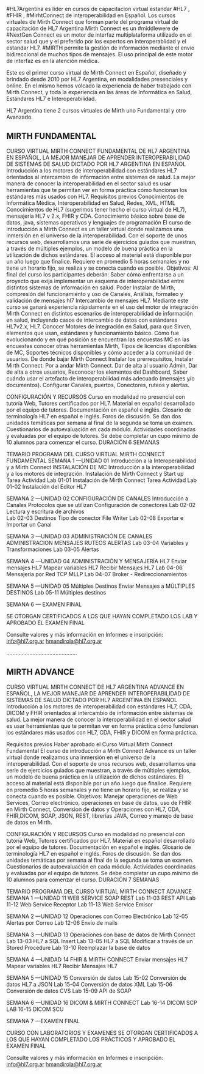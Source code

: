 #HL7Argentina es lider en cursos de capacitacion virtual estandar #HL7 , #FHIR , #MirhtConnect de interoperabilidad en Español.
Los cursos virtuales de Mirth Connect que forman parte del programa virtual de capacitación de HL7 Argentina
Mirth Connect es un #middlewere de #NextGen Connect es un motor de interfaz multiplataforma utilizado en el sector salud que y el preferido por los expertos en interoperablidad y el estandar HL7. #MIRTH permite la gestión de información mediante el envío bidireccional de muchos tipos de mensajes. El uso principal de este motor de interfaz es en la atención médica.

 Este es el primer curso virtual de Mirth Connect en Español, diseñado y brindado desde 2010 por HL7 Argentina, en modalidades presenciales y online. En el mismo hemos volcado la experiencia de haber trabajado con Mirth Connect, y toda la experiencia en las áreas de Informática en Salud, Estándares HL7 e Interoperabilidad.

HL7 Argentina tiene 2 cursos virtuales de Mirth  uno Fundamental y otro Avanzado.

MIRTH FUNDAMENTAL
-----------------
CURSO VIRTUAL MIRTH CONNECT FUNDAMENTAL DE HL7 ARGENTINA EN ESPAÑOL, LA MEJOR MANEJAR DE APRENDER INTEROPERABILIDAD DE SISTEMAS DE SALUD
DICTADO POR HL7 ARGENTINA EN ESPAÑOL
Introducción a los motores de interoperabilidad con estándares HL7 orientados al intercambio de información entre sistemas de salud. 
La mejor manera de conocer la interoperabilidad en el sector salud es usar herramientas que te permitan ver en forma práctica cómo funcionan los estándares más usados con HL7.
Requisitos previos
Conocimientos de Informática Médica, Interoperabilidad en Salud, Redes, XML, HTML
Conocimientos de HL7 (sugerimos tener hecho el curso virtual de HL7), mensajería HL7 v 2.x, FHIR y CDA.
Conocimiento básico sobre base de datos, java, sistemas operativos y lenguajes de programación
El curso de introducción a Mirth Connect es un taller virtual donde realizamos una inmersión en el universo de la interoperabilidad.  Con el soporte de unos recursos web, desarrollamos una serie de ejercicios guiados que muestran, a través de múltiples ejemplos, un modelo de buena práctica en la utilización de dichos estándares. El acceso al material está disponible por un año luego que finalice. Requiere en promedio 5 horas semanales y no tiene un horario fijo, se realiza y se conecta cuando es posible.
Objetivos: Al final del curso los participantes deberán: Saber cómo enfrentarse a un proyecto que exija implementar un esquema de interoperabilidad entre distintos sistemas de información en salud. 
Poder Instalar de Mirth, compresión del funcionamiento y uso de Canales, Análisis, formateo y validación de mensajes hl7 Intercambio de mensajes HL7. Mediante este curso se ganará experiencia rápidamente en el uso del motor de integración Mirth Connect en distintos escenarios de interoperabilidad de información en salud, incluyendo casos de intercambio de datos con estándares HL7v2.x, HL7. 
Conocer Motores de integración en Salud, para que Sirven, elementos que usan, estándares y funcionamiento básico. Cómo fue evolucionando y en qué posición se encuentran las encuestas MC en las encuestas conocer otras herramientas Mirth, Tipos de licencias disponibles de MC, Soportes técnicos disponibles y cómo acceder a la comunidad de usuarios. De donde bajar Mirth Connect Instalar los prerrequisitos, Instalar Mirth Connect. Por a andar Mirth Connect. Dar de alta al usuario Admin, Dar de alta a otros usuarios, Reconocer los elementos del Dashboard, Saber cuándo usar el artefacto de interoperabilidad más adecuado (mensajes y/o documentos). Configurar Canales, puertos, Conectores, ruteos y  alertas.

CONFIGURACIÓN Y RECURSOS
Curso en modalidad no presencial con tutoría Web, Tutores certificados por HL7. Material en español desarrollado por el equipo de tutores. Documentación en español e inglés. Glosario de terminología HL7 en español e inglés. Foros de discusión.
Se dan dos unidades temáticas por semana al final de la segunda se toma un examen.
 Cuestionarios de autoevaluación en cada módulo. Actividades coordinadas y evaluadas por el equipo de tutores.
Se debe completar un cupo mínimo de 10 alumnos para comenzar el curso.
 DURACIÓN 6 SEMANAS


TEMARIO
PROGRAMA DEL CURSO VIRTUAL MIRTH CONNECT FUNDAMENTAL
SEMANA 1 —UNIDAD 01 Introducción a la Interoperabilidad y a Mirth Connect 
INSTALACIÓN DE MC
Introducción a la interoperabilidad y a los motores de integración.
Instalación de Mirth Connect y Start up
Tarea Actividad Lab 01-01 Instalación de Mirth Connect 
Tarea Actividad Lab 01-02 Instalación del Editor HL7  

SEMANA 2 —UNIDAD 02 CONFIGURACIÓN DE CANALES
Introducción a Canales
Protocolos que se utilizan 
Configuración de conectores
Lab 02-02 Lectura y escritura de archivos       
Lab 02-03 Destinos Tipo de conector File Writer
Lab 02-08 Exportar e Importar un Canal 

SEMANA 3 —UNIDAD 03 ADMINISTRACIÓN DE CANALES
ADMINISTRACION MENSAJES
RUTEOS
ALERTAS
Lab 03-04 Variables y Transformaciones
Lab 03-05 Alertas      


SEMANA 4 —UNIDAD 04 ADMINISTRACIÓN Y MENSAJERÍA HL7
Enviar mensajes HL7
Mapear variables HL7
Recibir Mensajes HL7
Lab 04-06 Mensajería por Red TCP MLLP 
Lab 04-07 Broker - Redireccionamientos

SEMANA 5 —UNIDAD 05 Múltiples Destinos
Enviar Mensajes a MÚLTIPLES DESTINOS
Lab 05-11 Múltiples destinos  

SEMANA 6  — EXAMEN FINAL

 SE OTORGAN CERTIFICADOS A LOS QUE HAYAN COMPLETADO LOS LAB Y APROBADO EL EXAMEN FINAL

Consulte valores y más información en  Informes e inscripción: info@hl7.org.ar   hmandirola@hl7.org.ar

..............................................

MIRTH ADVANCE
--------------
CURSO VIRTUAL MIRTH CONNECT DE HL7 ARGENTINA ADVANCE EN ESPAÑOL, LA MEJOR MANEJAR DE APRENDER INTEROPERABILIDAD DE SISTEMAS DE SALUD
DICTADO POR HL7 ARGENTINA EN ESPAÑOL
Introducción a los motores de interoperabilidad con estándares HL7, CDA, DICOM y FHIR orientados al intercambio de información entre sistemas de salud. 
La mejor manera de conocer la interoperabilidad en el sector salud es usar herramientas que te permitan ver en forma práctica cómo funcionan los estándares más usados con HL7, CDA, FHIR y DICOM en forma práctica.

Requisitos previos
Haber aprobado el Curso Virtual Mirth Connect Fundamental 
El curso de introducción a Mirth Connect Advance  es un taller virtual donde realizamos una inmersión en el universo de la interoperabilidad. 
Con el soporte de unos recursos web, desarrollamos una serie de ejercicios guiados que muestran, a través de múltiples ejemplos, un modelo de buena práctica en la utilización de dichos estándares. El acceso al material está disponible por un año luego que finalice. Requiere en promedio 5 horas semanales y no tiene un horario fijo, se realiza y se conecta cuando es posible.
Objetivos: Manejar operaciones de Web Services, Correo electrónico, operaciones en base de datos, uso de FHIR en Mirth Connect, Conversion de datos y Operaciones con HL7, CDA, FHIR,DICOM, SOAP, JSON, REST, librerías JAVA, Correo y manejo de base de datos en Mirth.

CONFIGURACIÓN Y RECURSOS
Curso en modalidad no presencial con tutoría Web, Tutores certificados por HL7. Material en español desarrollado por el equipo de tutores. Documentación en español e inglés. Glosario de terminología HL7 en español e inglés. Foros de discusión.
Se dan dos unidades temáticas por semana al final de la segunda se toma un examen.
 Cuestionarios de autoevaluación en cada módulo. Actividades coordinadas y evaluadas por el equipo de tutores.
Se debe completar un cupo mínimo de 10 alumnos para comenzar el curso.
 DURACIÓN 7 SEMANAS


TEMARIO
PROGRAMA DEL CURSO VIRTUAL MIRTH CONNECT ADVANCE
SEMANA 1 —UNIDAD 11 WEB SERVICE SOAP REST
Lab 11-03 REST API
Lab 11-12 Web Service Receptor 
Lab 11-13 Web Service Emisor 

SEMANA 2 —UNIDAD 12 Operaciones con  Correo Electrónico
Lab 12-05 Alertas por Correo
Lab 12-06 Envío de mails

SEMANA 3 —UNIDAD 13 Operaciones con base de datos de Mirth Connect
Lab 13-03 HL7 a SQL Insert
Lab 13-05 HL7 a SQL Modificar a través de un Stored Procedure
Lab 13-10 Reemplazar la base de datos

SEMANA 4 —UNIDAD 14 FHIR & MIRTH CONNECT
Enviar mensajes HL7
Mapear variables HL7
Recibir Mensajes HL7

SEMANA 5 —UNIDAD 15 Conversión de datos
Lab 15-02 Conversión de datos HL7 a JSON
Lab 15-04 Conversión de datos XML
Lab 15-06 Conversión de datos CVS
Lab 15-09 API de SOAP


SEMANA 6 —UNIDAD 16 DICOM & MIRTH CONNECT
Lab 16-14 DICOM SCP 
LAB 16-15 DICOM SCU

SEMANA 7 —EXAMEN FINAL

CURSO CON LABORATORIOS Y EXAMENES
SE OTORGAN CERTIFICADOS A LOS QUE HAYAN COMPLETADO LOS PRÁCTICOS Y APROBADO EL EXAMEN FINAL

Consulte valores y más información en  Informes e inscripción: info@hl7.org.ar  hmandirola@hl7.org.ar




